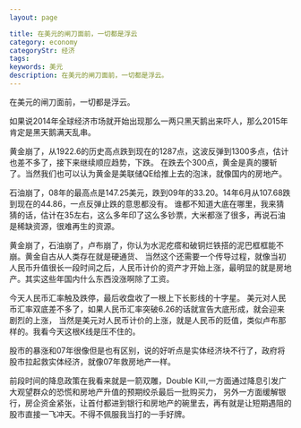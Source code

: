 ```yaml
---
layout: page

title: 在美元的闸刀面前，一切都是浮云
category: economy
categoryStr: 经济
tags: 
keywords: 美元
description: 在美元的闸刀面前，一切都是浮云。
---
```




在美元的闸刀面前，一切都是浮云。

如果说2014年全球经济市场就开始出现那么一两只黑天鹅出来吓人，那么2015年肯定是黑天鹅满天乱串。

黄金崩了，从1922.6的历史高点跌到现在的1287点，这波反弹到1300多点，估计也差不多了，接下来继续顺应趋势，下跌。
在跌去个300点，黄金是真的腰斩了。当然我们也可以认为黄金是美联储QE给推上去的泡沫，就像国内的房地产。

石油崩了，08年的最高点是147.25美元，跌到09年的33.20。14年6月从107.68跌到现在的44.86，一点反弹止跌的意思都没有。
谁都不知道大底在哪里，我来猜猜的话，估计在35左右，这么多年印了这么多钞票，大米都涨了很多，再说石油是稀缺资源，很难再生的资源。

黄金崩了，石油崩了，卢布崩了，你认为水泥疙瘩和破铜烂铁搭的泥巴框框能不崩。黄金自古从人类存在就是硬通货、
当然这个还需要一个传导过程，就像当初人民币升值很长一段时间之后，人民币计价的资产才开始上涨，最明显的就是房地产。其实这些年国内什么东西没涨啊除了工资。

今天人民币汇率触及跌停，最后收盘收了一根上下长影线的十字星。 
美元对人民币汇率双底差不多了，如果人民币汇率突破6.26的话就宣告大底形成，就会迎来剧烈的上涨，
当然是美元对人民币计价的上涨，就是人民币的贬值，类似卢布那样的。我看今天这根K线是压不住的。

股市的暴涨和07年很像但是也有区别，说的好听点是实体经济块不行了，政府将股市拉起救实体经济，就像07年救房地产一样。

前段时间的降息政策在我看来就是一箭双雕，Double Kill,一方面通过降息引发广大观望群众的恐慌和房地产升值的预期绞杀最后一批购买力，
另外一方面缓解银行，房企资金紧张，让首付都进到银行和房地产的碗里去，再有就是让短期遇阻的股市直接一飞冲天。不得不佩服我当打的一手好牌。



